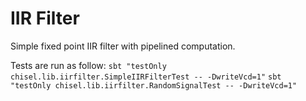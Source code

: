 # IIR Filter

Simple fixed point IIR filter with pipelined computation.

Tests are run as follow:
```sbt "testOnly chisel.lib.iirfilter.SimpleIIRFilterTest -- -DwriteVcd=1"```
```sbt "testOnly chisel.lib.iirfilter.RandomSignalTest -- -DwriteVcd=1"```
